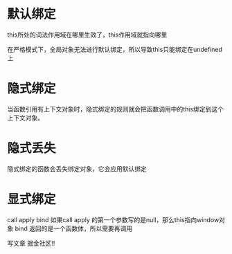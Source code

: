# 默认绑定
this所处的词法作用域在哪里生效了，this作用域就指向哪里


在严格模式下，全局对象无法进行默认绑定，所以导致this只能绑定在undefined上

# 隐式绑定 
当函数引用有上下文对象时，隐式绑定的规则就会把函数调用中的this绑定到这个上下文对象。

# 隐式丢失
隐式绑定的函数会丢失绑定对象，它会应用默认绑定

# 显式绑定
call apply bind 
如果call apply 的第一个参数写的是null，那么this指向window对象
bind 返回的是一个函数体，所以需要再调用


写文章 掘金社区!!